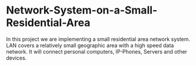 # Network-System-on-a-Small-Residential-Area
In this project we are implementing a small residential area network system. LAN  covers a relatively small geographic area with a high speed data network. It will  connect personal computers, IP-Phones, Servers and other devices. 

